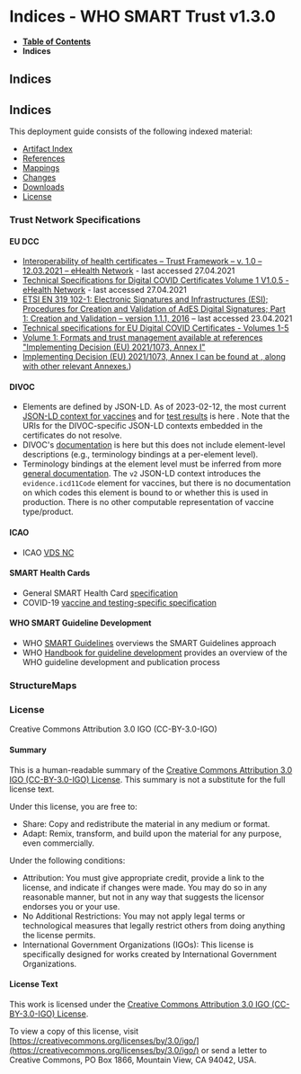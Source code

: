 # Indices - WHO SMART Trust v1.3.0

* [**Table of Contents**](toc.md)
* **Indices**

## Indices

## Indices

This deployment guide consists of the following indexed material:

* [Artifact Index](artifacts.md)
* [References](references.md)
* [Mappings](maps.md)
* [Changes](changes.md)
* [Downloads](downloads.md)
* [License](license.md)

### Trust Network Specifications

#### EU DCC

* [Interoperability of health certificates – Trust Framework – v. 1.0 – 12.03.2021 – eHealth Network](https://ec.europa.eu/health/sites/health/files/ehealth/docs/trust-framework_interoperability_certificates_en.pdf) - last accessed 27.04.2021
* [Technical Specifications for Digital COVID Certificates Volume 1 V1.0.5 - eHealth Network](https://ec.europa.eu/health/sites/health/files/ehealth/docs/digital-green-certificates_v1_en.pdf) - last accessed 27.04.2021
* [ETSI EN 319 102-1: Electronic Signatures and Infrastructures (ESI); Procedures for Creation and Validation of AdES Digital Signatures; Part 1: Creation and Validation – version 1.1.1, 2016](https://www.etsi.org/deliver/etsi_en/319100_319199/31910201/01.01.01_60/en_31910201v010101p.pdf) – last accessed 23.04.2021
* [Technical specifications for EU Digital COVID Certificates - Volumes 1-5](https://health.ec.europa.eu/publications/technical-specifications-eu-digital-covid-certificates-volumes-1-5_en) 
* [Volume 1: Formats and trust management available at references "Implementing Decision (EU) 2021/1073, Annex I"](https://health.ec.europa.eu/system/files/2022-02/digital-covid-certificates_v1_en.pdf)
* [Implementing Decision (EU) 2021/1073, Annex I can be found at , along with other relevant Annexes.](https://eur-lex.europa.eu/legal-content/EN/TXT/uri=uriserv%3AOJ.L_.2021.230.01.0032.01.ENG))

#### DIVOC

* Elements are defined by JSON-LD. As of 2023-02-12, the most current [JSON-LD context for vaccines](https://github.com/egovernments/DIVOC/blob/icmr/vaccination-context/vaccination-context.js) and for [test results](https://github.com/egovernments/DIVOC/blob/icmr/test-certificate-context/test-certificate-context.js) is here . Note that the URIs for the DIVOC-specific JSON-LD contexts embedded in the certificates do not resolve.
*  DIVOC's [documentation](https://divoc.digit.org) is here but this does not include element-level descriptions (e.g., terminology bindings at a per-element level).
*  Terminology bindings at the element level must be inferred from more [general documentation](https://divoc.digit.org/platform/divocs-verifiable-certificate-features/what-information-goes-into-a-qr-code). The `v2` JSON-LD context introduces the `evidence.icd11Code` element for vaccines, but there is no documentation on which codes this element is bound to or whether this is used in production. There is no other computable representation of vaccine type/product.

#### ICAO

*  ICAO [VDS NC](https://www.icao.int/vdsnc-spec)

#### SMART Health Cards

* General SMART Health Card [specification](https://spec.smarthealth.cards) 
* COVID-19 [vaccine and testing-specific specification](http://build.fhir.org/ig/HL7/fhir-shc-vaccination-ig) 

#### WHO SMART Guideline Development

* WHO [SMART Guidelines](https://www.who.int/teams/digital-health-and-innovation/smart-guidelines) overviews the SMART Guidelines approach
* WHO [Handbook for guideline development](https://www.who.int/publications/i/item/9789241548960) provides an overview of the WHO guideline development and publication process

### StructureMaps

### License

Creative Commons Attribution 3.0 IGO (CC-BY-3.0-IGO)

#### Summary

This is a human-readable summary of the [Creative Commons Attribution 3.0 IGO (CC-BY-3.0-IGO) License](https://creativecommons.org/licenses/by/3.0/igo/). This summary is not a substitute for the full license text.

Under this license, you are free to:

* Share: Copy and redistribute the material in any medium or format.
* Adapt: Remix, transform, and build upon the material for any purpose, even commercially.

Under the following conditions:

* Attribution: You must give appropriate credit, provide a link to the license, and indicate if changes were made. You may do so in any reasonable manner, but not in any way that suggests the licensor endorses you or your use.
* No Additional Restrictions: You may not apply legal terms or technological measures that legally restrict others from doing anything the license permits.
* International Government Organizations (IGOs): This license is specifically designed for works created by International Government Organizations.

#### License Text

This work is licensed under the [Creative Commons Attribution 3.0 IGO (CC-BY-3.0-IGO) License](https://creativecommons.org/licenses/by/3.0/igo/).

To view a copy of this license, visit [https://creativecommons.org/licenses/by/3.0/igo/](https://creativecommons.org/licenses/by/3.0/igo/) or send a letter to Creative Commons, PO Box 1866, Mountain View, CA 94042, USA.

